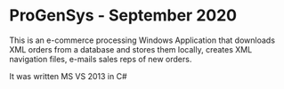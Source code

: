 # ProGenSys - September 2020

This is an e-commerce processing Windows Application that downloads XML orders from a database and stores them locally, creates XML navigation files, e-mails sales reps of new orders.

It was written MS VS 2013 in C#
